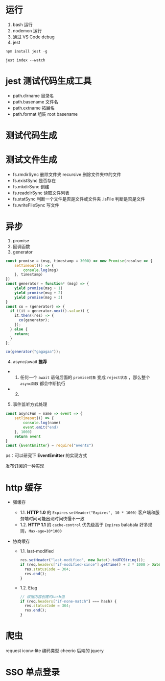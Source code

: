 # 运行

1. bash 运行
2. nodemon 运行
3. 通过 VS Code debug
4. jest

```javascript
npm install jest -g
```

```
jest index --watch
```

# jest 测试代码生成工具

- path.dirname 目录名
- path.basename 文件名
- path.extname 拓展名
- path.format 组装 root basename

# 测试代码生成

# 测试文件生成

- fs.rmdirSync 删除文件夹 recursive 删除文件夹中的文件
- fs.existSync 是否存在
- fs.mkdirSync 创建
- fs.readdirSync 读取文件列表
- fs.statSync 判断一个文件是否是文件或文件夹 .isFile 判断是否是文件
- fs.writeFileSync 写文件

# 异步

1. promise
2. 回调函数
3. generator

```javascript
const promise = (msg, timestamp = 3000) => new Promise(resolve => {
    setTimeout(() => {
        console.log(msg)
    }, timestamp)
})
const generator = function* (msg) => {
    yield promise(msg + 1)
    yield promise(msg + 2)
    yield promise(msg + 3)
}
const co = (generator) => {
  if ((it = generator.next().value)) {
    it.then((res) => {
      co(generator);
    });
  } else {
    return;
  }
};

co(generator("gagagaa"));
```

4. async/await **推荐**

- 1. 任何一个 `await` 语句后面的 `promise对象` 变成 `reject状态` ，那么整个 `async函数` 都会中断执行
- 2.

5. 事件监听方式处理

```javascript
const asyncFun = name => event => {
    setTimeout(() => {
        console.log(name)
        event.emit("end)
    }, 1000)
    return event
}
const {EventEmitter} = require("events")

```

ps：可以研究下 **EventEmitter** 的实现方式

发布订阅的一种实现

# http 缓存

- 强缓存

  - 1.1. **HTTP 1.0** 的 `Expires`
    `setHeader("Expires", 10 * 1000)`
    客户端和服务端时间可能出现时间快慢不一致
  - 1.2. **HTTP 1.1** 的 `cache-control`
    优先级高于 `Expires`
    balabala 好多规则，`Max-age=10*1000`

- 协商缓存
  - 1.1. last-modified
    ```javascript
    res.setHeader("last-modified", new Date().toUTCString());
    if (req.headers["if-modified-since"].getTime() + 3 * 1000 > Date.now()) {
      res.statusCode = 304;
      res.end();
    }
    ```
  - 1.2. Etag
    ```javascript
    // 根据内容创建的hash值
    if (req.headers["if-none-match"] === hash) {
      res.statusCode = 304;
      res.end();
    }
    ```

# 爬虫

request
iconv-lite 编码类型
cheerio 后端的 jquery

# SSO 单点登录
